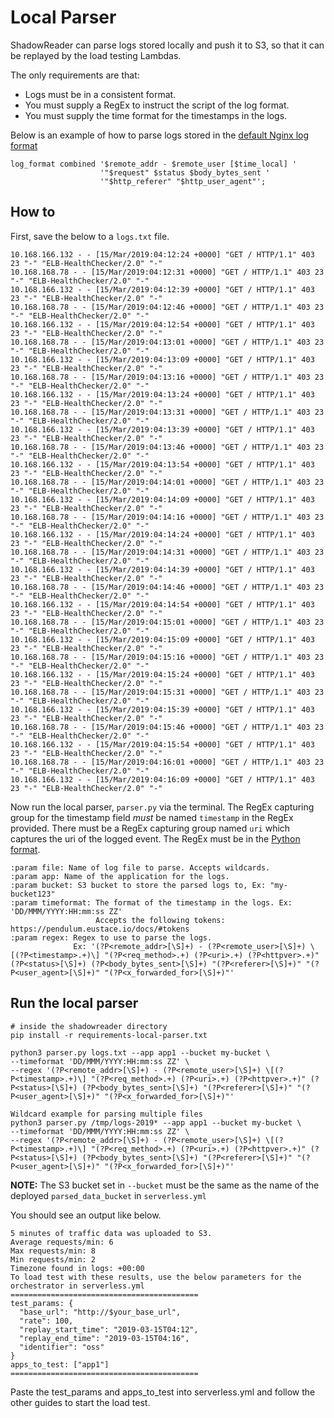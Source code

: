 # Local Parser

ShadowReader can parse logs stored locally and push it to S3, so that it can be replayed by the load testing Lambdas.


The only requirements are that:
- Logs must be in a consistent format.
- You must supply a RegEx to instruct the script of the log format.
- You must supply the time format for the timestamps in the logs.

Below is an example of how to parse logs stored in the [default Nginx log format](https://docs.nginx.com/nginx/admin-guide/monitoring/logging/)
```
log_format combined '$remote_addr - $remote_user [$time_local] '
                    '"$request" $status $body_bytes_sent '
                    '"$http_referer" "$http_user_agent"';
```

## How to
First, save the below to a `logs.txt` file.
```
10.168.166.132 - - [15/Mar/2019:04:12:24 +0000] "GET / HTTP/1.1" 403 23 "-" "ELB-HealthChecker/2.0" "-"
10.168.168.78 - - [15/Mar/2019:04:12:31 +0000] "GET / HTTP/1.1" 403 23 "-" "ELB-HealthChecker/2.0" "-"
10.168.166.132 - - [15/Mar/2019:04:12:39 +0000] "GET / HTTP/1.1" 403 23 "-" "ELB-HealthChecker/2.0" "-"
10.168.168.78 - - [15/Mar/2019:04:12:46 +0000] "GET / HTTP/1.1" 403 23 "-" "ELB-HealthChecker/2.0" "-"
10.168.166.132 - - [15/Mar/2019:04:12:54 +0000] "GET / HTTP/1.1" 403 23 "-" "ELB-HealthChecker/2.0" "-"
10.168.168.78 - - [15/Mar/2019:04:13:01 +0000] "GET / HTTP/1.1" 403 23 "-" "ELB-HealthChecker/2.0" "-"
10.168.166.132 - - [15/Mar/2019:04:13:09 +0000] "GET / HTTP/1.1" 403 23 "-" "ELB-HealthChecker/2.0" "-"
10.168.168.78 - - [15/Mar/2019:04:13:16 +0000] "GET / HTTP/1.1" 403 23 "-" "ELB-HealthChecker/2.0" "-"
10.168.166.132 - - [15/Mar/2019:04:13:24 +0000] "GET / HTTP/1.1" 403 23 "-" "ELB-HealthChecker/2.0" "-"
10.168.168.78 - - [15/Mar/2019:04:13:31 +0000] "GET / HTTP/1.1" 403 23 "-" "ELB-HealthChecker/2.0" "-"
10.168.166.132 - - [15/Mar/2019:04:13:39 +0000] "GET / HTTP/1.1" 403 23 "-" "ELB-HealthChecker/2.0" "-"
10.168.168.78 - - [15/Mar/2019:04:13:46 +0000] "GET / HTTP/1.1" 403 23 "-" "ELB-HealthChecker/2.0" "-"
10.168.166.132 - - [15/Mar/2019:04:13:54 +0000] "GET / HTTP/1.1" 403 23 "-" "ELB-HealthChecker/2.0" "-"
10.168.168.78 - - [15/Mar/2019:04:14:01 +0000] "GET / HTTP/1.1" 403 23 "-" "ELB-HealthChecker/2.0" "-"
10.168.166.132 - - [15/Mar/2019:04:14:09 +0000] "GET / HTTP/1.1" 403 23 "-" "ELB-HealthChecker/2.0" "-"
10.168.168.78 - - [15/Mar/2019:04:14:16 +0000] "GET / HTTP/1.1" 403 23 "-" "ELB-HealthChecker/2.0" "-"
10.168.166.132 - - [15/Mar/2019:04:14:24 +0000] "GET / HTTP/1.1" 403 23 "-" "ELB-HealthChecker/2.0" "-"
10.168.168.78 - - [15/Mar/2019:04:14:31 +0000] "GET / HTTP/1.1" 403 23 "-" "ELB-HealthChecker/2.0" "-"
10.168.166.132 - - [15/Mar/2019:04:14:39 +0000] "GET / HTTP/1.1" 403 23 "-" "ELB-HealthChecker/2.0" "-"
10.168.168.78 - - [15/Mar/2019:04:14:46 +0000] "GET / HTTP/1.1" 403 23 "-" "ELB-HealthChecker/2.0" "-"
10.168.166.132 - - [15/Mar/2019:04:14:54 +0000] "GET / HTTP/1.1" 403 23 "-" "ELB-HealthChecker/2.0" "-"
10.168.168.78 - - [15/Mar/2019:04:15:01 +0000] "GET / HTTP/1.1" 403 23 "-" "ELB-HealthChecker/2.0" "-"
10.168.166.132 - - [15/Mar/2019:04:15:09 +0000] "GET / HTTP/1.1" 403 23 "-" "ELB-HealthChecker/2.0" "-"
10.168.168.78 - - [15/Mar/2019:04:15:16 +0000] "GET / HTTP/1.1" 403 23 "-" "ELB-HealthChecker/2.0" "-"
10.168.166.132 - - [15/Mar/2019:04:15:24 +0000] "GET / HTTP/1.1" 403 23 "-" "ELB-HealthChecker/2.0" "-"
10.168.168.78 - - [15/Mar/2019:04:15:31 +0000] "GET / HTTP/1.1" 403 23 "-" "ELB-HealthChecker/2.0" "-"
10.168.166.132 - - [15/Mar/2019:04:15:39 +0000] "GET / HTTP/1.1" 403 23 "-" "ELB-HealthChecker/2.0" "-"
10.168.168.78 - - [15/Mar/2019:04:15:46 +0000] "GET / HTTP/1.1" 403 23 "-" "ELB-HealthChecker/2.0" "-"
10.168.166.132 - - [15/Mar/2019:04:15:54 +0000] "GET / HTTP/1.1" 403 23 "-" "ELB-HealthChecker/2.0" "-"
10.168.168.78 - - [15/Mar/2019:04:16:01 +0000] "GET / HTTP/1.1" 403 23 "-" "ELB-HealthChecker/2.0" "-"
10.168.166.132 - - [15/Mar/2019:04:16:09 +0000] "GET / HTTP/1.1" 403 23 "-" "ELB-HealthChecker/2.0" "-"
```

Now run the local parser, `parser.py` via the terminal.
The RegEx capturing group for the timestamp field *must* be named `timestamp` in the RegEx provided.
There must be a RegEx capturing group named `uri` which captures the uri of the logged event.
The RegEx must be in the [Python format](https://docs.python.org/3/howto/regex.html).
```
:param file: Name of log file to parse. Accepts wildcards.
:param app: Name of the application for the logs.
:param bucket: S3 bucket to store the parsed logs to, Ex: "my-bucket123"
:param timeformat: The format of the timestamp in the logs. Ex: 'DD/MMM/YYYY:HH:mm:ss ZZ'
                   Accepts the following tokens: https://pendulum.eustace.io/docs/#tokens
:param regex: Regex to use to parse the logs.
              Ex: '(?P<remote_addr>[\S]+) - (?P<remote_user>[\S]+) \[(?P<timestamp>.+)\] "(?P<req_method>.+) (?P<uri>.+) (?P<httpver>.+)" (?P<status>[\S]+) (?P<body_bytes_sent>[\S]+) "(?P<referer>[\S]+)" "(?P<user_agent>[\S]+)" "(?P<x_forwarded_for>[\S]+)"'
```
## Run the local parser
```
# inside the shadowreader directory
pip install -r requirements-local-parser.txt
```
```
python3 parser.py logs.txt --app app1 --bucket my-bucket \
--timeformat 'DD/MMM/YYYY:HH:mm:ss ZZ' \
--regex '(?P<remote_addr>[\S]+) - (?P<remote_user>[\S]+) \[(?P<timestamp>.+)\] "(?P<req_method>.+) (?P<uri>.+) (?P<httpver>.+)" (?P<status>[\S]+) (?P<body_bytes_sent>[\S]+) "(?P<referer>[\S]+)" "(?P<user_agent>[\S]+)" "(?P<x_forwarded_for>[\S]+)"'
```
```
Wildcard example for parsing multiple files
python3 parser.py /tmp/logs-2019* --app app1 --bucket my-bucket \
--timeformat 'DD/MMM/YYYY:HH:mm:ss ZZ' \
--regex '(?P<remote_addr>[\S]+) - (?P<remote_user>[\S]+) \[(?P<timestamp>.+)\] "(?P<req_method>.+) (?P<uri>.+) (?P<httpver>.+)" (?P<status>[\S]+) (?P<body_bytes_sent>[\S]+) "(?P<referer>[\S]+)" "(?P<user_agent>[\S]+)" "(?P<x_forwarded_for>[\S]+)"'
```
**NOTE:** The S3 bucket set in `--bucket` must be the same as the name of the deployed `parsed_data_bucket` in `serverless.yml`

You should see an output like below.
```
5 minutes of traffic data was uploaded to S3.
Average requests/min: 6
Max requests/min: 8
Min requests/min: 2
Timezone found in logs: +00:00
To load test with these results, use the below parameters for the orchestrator in serverless.yml
==========================================
test_params: {
  "base_url": "http://$your_base_url",
  "rate": 100,
  "replay_start_time": "2019-03-15T04:12",
  "replay_end_time": "2019-03-15T04:16",
  "identifier": "oss"
}
apps_to_test: ["app1"]
==========================================
```

Paste the test_params and apps_to_test into serverless.yml and follow the other guides to start the load test.
